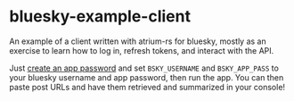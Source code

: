 bluesky-example-client
======================

An example of a client written with atrium-rs for bluesky, mostly as an exercise to learn how to log in, refresh tokens, and interact with the API.

Just [create an app password](https://bsky.app/settings/app-passwords) and set `BSKY_USERNAME` and `BSKY_APP_PASS` to your bluesky username and app password, then run the app. You can then paste post URLs and have them retrieved and summarized in your console!
